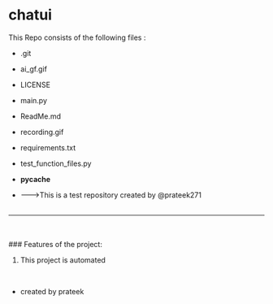 # chatui
This Repo consists of the following files :
- .git
- ai_gf.gif
- LICENSE
- main.py
- ReadMe.md
- recording.gif
- requirements.txt
- test_function_files.py
- __pycache__




- --->This is a test repository created by @prateek271
<br><br>
---
<br><br>###	Features of the project:
<br>
1. This project is automated
<br>


-  created by prateek